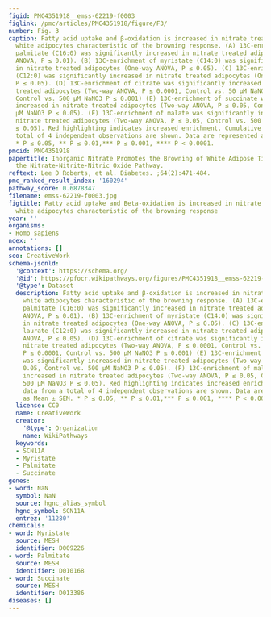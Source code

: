 ```yaml
---
figid: PMC4351918__emss-62219-f0003
figlink: /pmc/articles/PMC4351918/figure/F3/
number: Fig. 3
caption: Fatty acid uptake and β-oxidation is increased in nitrate treated primary
  white adipocytes characteristic of the browning response. (A) 13C-enrichment of
  palmitate (C16:0) was significantly increased in nitrate treated adipocytes (One-way
  ANOVA, P ≤ 0.01). (B) 13C-enrichment of myristate (C14:0) was significantly increased
  in nitrate treated adipocytes (One-way ANOVA, P ≤ 0.05). (C) 13C-enrichment of laurate
  (C12:0) was significantly increased in nitrate treated adipocytes (One-way ANOVA,
  P ≤ 0.05). (D) 13C-enrichment of citrate was significantly increased in nitrate
  treated adipocytes (Two-way ANOVA, P ≤ 0.0001, Control vs. 50 μM NaNO3 P ≤ 0.0001,
  Control vs. 500 μM NaNO3 P ≤ 0.001) (E) 13C-enrichment of succinate was significantly
  increased in nitrate treated adipocytes (Two-way ANOVA, P ≤ 0.05, Control vs. 500
  μM NaNO3 P ≤ 0.05). (F) 13C-enrichment of malate was significantly increased in
  nitrate treated adipocytes (Two-way ANOVA, P ≤ 0.05, Control vs. 500 μM NaNO3 P
  ≤ 0.05). Red highlighting indicates increased enrichment. Cumulative data from a
  total of 4 independent observations are shown. Data are represented as Mean ± SEM.
  * P ≤ 0.05, ** P ≤ 0.01,*** P ≤ 0.001, **** P < 0.0001.
pmcid: PMC4351918
papertitle: Inorganic Nitrate Promotes the Browning of White Adipose Tissue through
  the Nitrate-Nitrite-Nitric Oxide Pathway.
reftext: Lee D Roberts, et al. Diabetes. ;64(2):471-484.
pmc_ranked_result_index: '160294'
pathway_score: 0.6878347
filename: emss-62219-f0003.jpg
figtitle: Fatty acid uptake and Beta-oxidation is increased in nitrate treated primary
  white adipocytes characteristic of the browning response
year: ''
organisms:
- Homo sapiens
ndex: ''
annotations: []
seo: CreativeWork
schema-jsonld:
  '@context': https://schema.org/
  '@id': https://pfocr.wikipathways.org/figures/PMC4351918__emss-62219-f0003.html
  '@type': Dataset
  description: Fatty acid uptake and β-oxidation is increased in nitrate treated primary
    white adipocytes characteristic of the browning response. (A) 13C-enrichment of
    palmitate (C16:0) was significantly increased in nitrate treated adipocytes (One-way
    ANOVA, P ≤ 0.01). (B) 13C-enrichment of myristate (C14:0) was significantly increased
    in nitrate treated adipocytes (One-way ANOVA, P ≤ 0.05). (C) 13C-enrichment of
    laurate (C12:0) was significantly increased in nitrate treated adipocytes (One-way
    ANOVA, P ≤ 0.05). (D) 13C-enrichment of citrate was significantly increased in
    nitrate treated adipocytes (Two-way ANOVA, P ≤ 0.0001, Control vs. 50 μM NaNO3
    P ≤ 0.0001, Control vs. 500 μM NaNO3 P ≤ 0.001) (E) 13C-enrichment of succinate
    was significantly increased in nitrate treated adipocytes (Two-way ANOVA, P ≤
    0.05, Control vs. 500 μM NaNO3 P ≤ 0.05). (F) 13C-enrichment of malate was significantly
    increased in nitrate treated adipocytes (Two-way ANOVA, P ≤ 0.05, Control vs.
    500 μM NaNO3 P ≤ 0.05). Red highlighting indicates increased enrichment. Cumulative
    data from a total of 4 independent observations are shown. Data are represented
    as Mean ± SEM. * P ≤ 0.05, ** P ≤ 0.01,*** P ≤ 0.001, **** P < 0.0001.
  license: CC0
  name: CreativeWork
  creator:
    '@type': Organization
    name: WikiPathways
  keywords:
  - SCN11A
  - Myristate
  - Palmitate
  - Succinate
genes:
- word: NaN
  symbol: NaN
  source: hgnc_alias_symbol
  hgnc_symbol: SCN11A
  entrez: '11280'
chemicals:
- word: Myristate
  source: MESH
  identifier: D009226
- word: Palmitate
  source: MESH
  identifier: D010168
- word: Succinate
  source: MESH
  identifier: D013386
diseases: []
---
```

